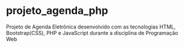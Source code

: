 # projeto_agenda_php
Projeto de Agenda Eletrônica desenvolvido com as tecnologias HTML, Bootstrap(CSS), PHP e JavaScript durante a disciplina de Programação Web

